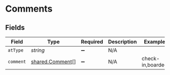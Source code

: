 # Comments


## Fields

| Field                                                     | Type                                                      | Required                                                  | Description                                               | Example                                                   |
| --------------------------------------------------------- | --------------------------------------------------------- | --------------------------------------------------------- | --------------------------------------------------------- | --------------------------------------------------------- |
| `atType`                                                  | *string*                                                  | :heavy_minus_sign:                                        | N/A                                                       |                                                           |
| `comment`                                                 | [shared.Comment](../../../sdk/models/shared/comment.md)[] | :heavy_minus_sign:                                        | N/A                                                       | check-in,boarded                                          |